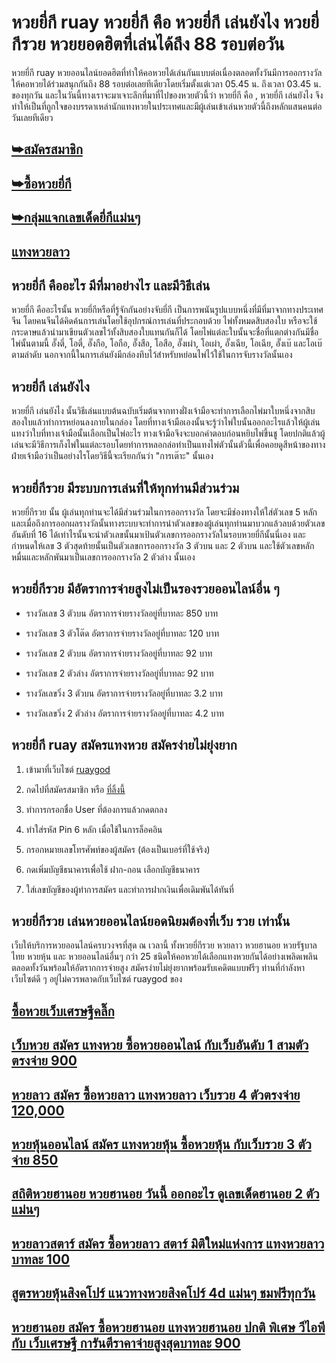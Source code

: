 # หวยยี่กี ruay หวยยี่กี คือ หวยยี่กี เล่นยังไง หวยยี่กีรวย หวยยอดฮิตที่เล่นได้ถึง 88 รอบต่อวัน

หวยยี่กี ruay หวยออนไลน์ยอดฮิตที่ทำให้คอหวยได้เล่นกันแบบต่อเนื่องตลอดทั้งวันมีการออกรางวัลให้คอหวยได้ร่วมสนุกกันถึง 88 รอบต่อเลยทีเดียวโดยเริ่มตั้งแต่เวลา 05.45 น. ถึงเวลา 03.45 น. ของทุกวัน และในวันนี้ทางเราจะมาเจาะลึกที่มาที่ไปของหวยตัวนี้ว่า หวยยี่กี คือ , หวยยี่กี เล่นยังไง จึงทำให้เป็นที่ถูกใจของบรรดาเหล่านักแทงหวยในประเทศและมีผู้เล่นเข้าเล่นหวยตัวนี้ถึงหลักแสนคนต่อวันเลยทีเดียว
 
## [➥สมัครสมาชิก](https://www.xn--289-2ll3f3ai1h5d.com/register/@win289_m01)

## [➥ซื้อหวยยี่กี](https://www.xn--289-2ll3f3ai1h5d.com/register/@win289_m01)

## [➥กลุ่มแจกเลขเด็ดยี่กีแม่นๆ](https://line.me/ti/g2/YGQ_hzE6BcCJyCj3iWqEkaPohShs3NEkX03VzQ?utm_source=invitation&utm_medium=link_copy&utm_campaign=default)
 
## [แทงหวยลาว](https://ruaygod.com/%e0%b8%ab%e0%b8%a7%e0%b8%a2%e0%b8%a5%e0%b8%b2%e0%b8%a7/)

## หวยยี่กี คืออะไร มีที่มาอย่างไร และมีวิธีเล่น

หวยยี่กี คืออะไรนั้น หวยยี่กีหรือที่รู้จักกันอย่างจับยี่กี เป็นการพนันรูปแบบหนึ่งที่มีที่มาจากทางประเทศจีน โดยคนจีนได้คิดค้นการเล่นโดยใช้อุปกรณ์การเล่นที่ประกอบด้วย ไพ่ทั้งหมดสิบสองใบ หรือจะใช้กระดาษแล้วนำมาเขียนตัวเลขไว้ทั้งสิบสองใบแทนกันก็ได้ โดยไพ่แต่ละใบนั้นจะชื่อที่แตกต่างกันมีชื่อไพ่นั้นตามนี้ อั๊งตี่, โอตี่, อั๊งกือ, โอกือ, อั๊งสือ, โอสือ, อั๊งเผ่า, โอเผ่า, อั๊งเฉีย, โอเฉีย, อั๊งเบ๊ และโอเบ๊ ตามลำดับ นอกจากนี้ในการเล่นยังมีกล่องทึบไว้สำหรับหย่อนไพ่ไว้ใช้ในการจับรางวัลนั้นเอง

## หวยยี่กี เล่นยังไง  

หวยยี่กี เล่นยังไง นั้นวิธีเล่นแบบต้นฉบับเริ่มต้นจากทางฝั่งเจ้ามือจะทำการเลือกไพ่มาใบหนึ่งจากสิบสองใบแล้วทำการหย่อนลงภายในกล่อง โดยที่ทางเจ้ามือเองนั้นจะรู้ว่าไพ่ใบนั้นออกอะไรแล้วให้ผู้เล่นแทงว่าใบที่ทางเจ้ามือนั้นเลือกเป็นไพ่อะไร ทางเจ้ามือจึงจะบอกคำตอบก่อนหยิบไพ่ขึ้นชู โดยปกติแล้วผู้เล่นจะมีวิธีการเก็งไพ่ในแต่ละรอบโดยทำการหลอกล่อทำเป็นแทงไพ่ตัวนั้นตัวนี้เพื่อคอยดูสีหน้าของทางฝ่ายเจ้ามือว่าเป็นอย่างไรโดยวิธีนี้จะเรียกกันว่า "การเต๊าะ" นั้นเอง

## หวยยี่กีรวย มีระบบการเล่นที่ให้ทุกท่านมีส่วนร่วม

หวยยี่กีรวย นั้น ผู้เล่นทุกท่านจะได้มีส่วนร่วมในการออกรางวัล โดยจะมีช่องทางให้ใส่ตัวเลข 5 หลัก และเมื่อถึงการออกผลรางวัลนั้นทางระบบจะทำการนำตัวเลขของผู้เล่นทุกท่านมาบวกแล้วลบด้วยตัวเลขอันดับที่ 16 ได้เท่าไรนั้นจะนำตัวเลขนั้นมาเป้นตัวเลขการออกรางวัลในรอบหวยยี่กีนั้นนี่เอง และกำหนดให้เลข 3 ตัวสุดท้ายนั้นเป็นตัวเลขการออกรางวัล 3 ตัวบน และ 2 ตัวบน และใช้ตัวเลขหลักหมื่นและหลักพันมาเป็นเลขการออกรางวัล 2 ตัวล่าง นั้นเอง

## หวยยี่กีรวย มีอัตราการจ่ายสูงไม่เป็นรองรวยออนไลน์อื่น ๆ

- รางวัลเลข	 3 	ตัวบน	อัตราการจ่ายรางวัลอยู่ที่บาทละ	850	บาท

- รางวัลเลข	 3 	ตัวโต๊ด	อัตราการจ่ายรางวัลอยู่ที่บาทละ	120	บาท

- รางวัลเลข	 2	ตัวบน	อัตราการจ่ายรางวัลอยู่ที่บาทละ	 92	บาท

- รางวัลเลข	 2 	ตัวล่าง	อัตราการจ่ายรางวัลอยู่ที่บาทละ	 92	บาท

- รางวัลเลขวิ่ง	 3	ตัวบน	อัตราการจ่ายรางวัลอยู่ที่บาทละ	3.2	บาท

- รางวัลเลขวิ่ง	 2	ตัวล่าง	อัตราการจ่ายรางวัลอยู่ที่บาทละ	4.2	บาท

## หวยยี่กี ruay สมัครแทงหวย สมัครง่ายไม่ยุ่งยาก

1. เข้ามาที่เว็บไซต์ [ruaygod](https://bit.ly/3zNXmoJ)

2. กดไปที่สมัครสมาชิก หรือ [ที่ลิ้งนี้ ](https://bit.ly/3tk8jLn)

3. ทำการกรอกชื่อ User ที่ต้องการแล้วกดตกลง

4. ทำใส่รหัส Pin 6 หลัก เมื่อใช้ในการล็อคอิน

5. กรอกหมายเลขโทรศัพท์ของผู้สมัคร (ต้องเป็นเบอร์ที่ใช้จริง)

6. กดเพิ่มบัญชีธนาคารเพื่อใช้ ฝาก-ถอน เลือกบัญชีธนาคาร 

7. ใส่เลขบัญชีของผู้ทำการสมัคร และทำการฝากเงินเพื่อเดิมพันได้ทันที่

## หวยยี่กีรวย เล่นหวยออนไลน์ยอดนิยมต้องที่เว็บ รวย เท่านั้น

เว็บให้บริการหวยออนไลน์ครบวงจรที่สุด ณ เวลานี้ ทั้งหวยยี่กีรวย หวยลาว หวยฮานอย หวยรัฐบาลไทย หวยหุ้น และ หวยออนไลน์อื่นๆ กว่า 25 ชนิดให้คอหวยได้เลือกแทงหวยกันได้อย่างเพลิดเพลินตลอดทั้งวันพร้อมให้อัตรากการจ่ายสูง สมัครง่ายไม่ยุ่งยากพร้อมรับเคดิตแบบฟรีๆ ท่านที่กำลังหาเว็บไซต์ดี ๆ อยู่ไม่ควรพลาดกับเว็บไซต์ ruaygod ของ

## [ซื้อหวยเว็บเศรษฐีคลิ๊ก ](https://www.xn--289-2ll3f3ai1h5d.com/register/@win289_m01)

## [เว็บหวย สมัคร แทงหวย ซื้อหวยออนไลน์ กับเว็บอันดับ 1 สามตัวตรงจ่าย 900](https://atom.io/themes/%E0%B9%80%E0%B8%A7%E0%B9%87%E0%B8%9A%E0%B8%AB%E0%B8%A7%E0%B8%A2%20%E0%B8%AA%E0%B8%A1%E0%B8%B1%E0%B8%84%E0%B8%A3%20%E0%B9%81%E0%B8%97%E0%B8%87%E0%B8%AB%E0%B8%A7%E0%B8%A2%20%E0%B8%8B%E0%B8%B7%E0%B9%89%E0%B8%AD%E0%B8%AB%E0%B8%A7%E0%B8%A2%E0%B8%AD%E0%B8%AD%E0%B8%99%E0%B9%84%E0%B8%A5%E0%B8%99%E0%B9%8C%20%E0%B8%81%E0%B8%B1%E0%B8%9A%E0%B9%80%E0%B8%A7%E0%B9%87%E0%B8%9A%E0%B8%AD%E0%B8%B1%E0%B8%99%E0%B8%94%E0%B8%B1%E0%B8%9A%201%20%E0%B8%AA%E0%B8%B2%E0%B8%A1%E0%B8%95%E0%B8%B1%E0%B8%A7%E0%B8%95%E0%B8%A3%E0%B8%87%E0%B8%88%E0%B9%88%E0%B8%B2%E0%B8%A2%20900)

## [หวยลาว สมัคร ซื้อหวยลาว แทงหวยลาว เว็บรวย 4 ตัวตรงจ่าย 120,000](https://atom.io/themes/%E0%B8%AB%E0%B8%A7%E0%B8%A2%E0%B8%A5%E0%B8%B2%E0%B8%A7%20%E0%B8%AA%E0%B8%A1%E0%B8%B1%E0%B8%84%E0%B8%A3%20%E0%B8%8B%E0%B8%B7%E0%B9%89%E0%B8%AD%E0%B8%AB%E0%B8%A7%E0%B8%A2%E0%B8%A5%E0%B8%B2%E0%B8%A7%20%E0%B9%81%E0%B8%97%E0%B8%87%E0%B8%AB%E0%B8%A7%E0%B8%A2%E0%B8%A5%E0%B8%B2%E0%B8%A7%20%E0%B9%80%E0%B8%A7%E0%B9%87%E0%B8%9A%E0%B8%A3%E0%B8%A7%E0%B8%A2%204%20%E0%B8%95%E0%B8%B1%E0%B8%A7%E0%B8%95%E0%B8%A3%E0%B8%87%E0%B8%88%E0%B9%88%E0%B8%B2%E0%B8%A2%20120,000)

## [หวยหุ้นออนไลน์ สมัคร แทงหวยหุ้น ซื้อหวยหุ้น กับเว็บรวย 3 ตัวจ่าย 850](https://atom.io/packages/%E0%B8%AB%E0%B8%A7%E0%B8%A2%E0%B8%AB%E0%B8%B8%E0%B9%89%E0%B8%99%E0%B8%AD%E0%B8%AD%E0%B8%99%E0%B9%84%E0%B8%A5%E0%B8%99%E0%B9%8C%20%E0%B8%AA%E0%B8%A1%E0%B8%B1%E0%B8%84%E0%B8%A3%20%E0%B9%81%E0%B8%97%E0%B8%87%E0%B8%AB%E0%B8%A7%E0%B8%A2%E0%B8%AB%E0%B8%B8%E0%B9%89%E0%B8%99%20%E0%B8%8B%E0%B8%B7%E0%B9%89%E0%B8%AD%E0%B8%AB%E0%B8%A7%E0%B8%A2%E0%B8%AB%E0%B8%B8%E0%B9%89%E0%B8%99%20%E0%B8%81%E0%B8%B1%E0%B8%9A%E0%B9%80%E0%B8%A7%E0%B9%87%E0%B8%9A%E0%B8%A3%E0%B8%A7%E0%B8%A2%203%20%E0%B8%95%E0%B8%B1%E0%B8%A7%E0%B8%88%E0%B9%88%E0%B8%B2%E0%B8%A2%20850)

## [สถิติหวยฮานอย หวยฮานอย วันนี้ ออกอะไร ดูเลขเด็ดฮานอย 2 ตัวแม่นๆ ](https://atom.io/packages/%E0%B8%AA%E0%B8%96%E0%B8%B4%E0%B8%95%E0%B8%B4%E0%B8%AB%E0%B8%A7%E0%B8%A2%E0%B8%AE%E0%B8%B2%E0%B8%99%E0%B8%AD%E0%B8%A2%20%E0%B8%AB%E0%B8%A7%E0%B8%A2%E0%B8%AE%E0%B8%B2%E0%B8%99%E0%B8%AD%E0%B8%A2%20%E0%B8%A7%E0%B8%B1%E0%B8%99%E0%B8%99%E0%B8%B5%E0%B9%89%20%E0%B8%AD%E0%B8%AD%E0%B8%81%E0%B8%AD%E0%B8%B0%E0%B9%84%E0%B8%A3%20%E0%B8%94%E0%B8%B9%E0%B9%80%E0%B8%A5%E0%B8%82%E0%B9%80%E0%B8%94%E0%B9%87%E0%B8%94%E0%B8%AE%E0%B8%B2%E0%B8%99%E0%B8%AD%E0%B8%A2%202%20%E0%B8%95%E0%B8%B1%E0%B8%A7%E0%B9%81%E0%B8%A1%E0%B9%88%E0%B8%99%E0%B9%86)

## [หวยลาวสตาร์ สมัคร ซื้อหวยลาว สตาร์ มิติใหม่แห่งการ แทงหวยลาว บาทละ 100 ](https://atom.io/packages/%E0%B8%AB%E0%B8%A7%E0%B8%A2%E0%B8%A5%E0%B8%B2%E0%B8%A7%E0%B8%AA%E0%B8%95%E0%B8%B2%E0%B8%A3%E0%B9%8C%20%E0%B8%AA%E0%B8%A1%E0%B8%B1%E0%B8%84%E0%B8%A3%20%E0%B8%8B%E0%B8%B7%E0%B9%89%E0%B8%AD%E0%B8%AB%E0%B8%A7%E0%B8%A2%E0%B8%A5%E0%B8%B2%E0%B8%A7%20%E0%B8%AA%E0%B8%95%E0%B8%B2%E0%B8%A3%E0%B9%8C%20%E0%B8%A1%E0%B8%B4%E0%B8%95%E0%B8%B4%E0%B9%83%E0%B8%AB%E0%B8%A1%E0%B9%88%E0%B9%81%E0%B8%AB%E0%B9%88%E0%B8%87%E0%B8%81%E0%B8%B2%E0%B8%A3%20%E0%B9%81%E0%B8%97%E0%B8%87%E0%B8%AB%E0%B8%A7%E0%B8%A2%E0%B8%A5%E0%B8%B2%E0%B8%A7%20%E0%B8%9A%E0%B8%B2%E0%B8%97%E0%B8%A5%E0%B8%B0%20100)

## [สูตรหวยหุ้นสิงคโปร์ แนวทางหวยสิงคโปร์ 4d แม่นๆ ชมฟรีทุกวัน ](https://atom.io/packages/%E0%B8%AA%E0%B8%B9%E0%B8%95%E0%B8%A3%E0%B8%AB%E0%B8%A7%E0%B8%A2%E0%B8%AB%E0%B8%B8%E0%B9%89%E0%B8%99%E0%B8%AA%E0%B8%B4%E0%B8%87%E0%B8%84%E0%B9%82%E0%B8%9B%E0%B8%A3%E0%B9%8C%20%E0%B9%81%E0%B8%99%E0%B8%A7%E0%B8%97%E0%B8%B2%E0%B8%87%E0%B8%AB%E0%B8%A7%E0%B8%A2%E0%B8%AA%E0%B8%B4%E0%B8%87%E0%B8%84%E0%B9%82%E0%B8%9B%E0%B8%A3%E0%B9%8C%204d%20%E0%B9%81%E0%B8%A1%E0%B9%88%E0%B8%99%E0%B9%86%20%E0%B8%8A%E0%B8%A1%E0%B8%9F%E0%B8%A3%E0%B8%B5%E0%B8%97%E0%B8%B8%E0%B8%81%E0%B8%A7%E0%B8%B1%E0%B8%99)

## [หวยฮานอย สมัคร ซื้อหวยฮานอย แทงหวยฮานอย ปกติ พิเศษ วีไอพี กับ เว็บเศรษฐี การันตีราคาจ่ายสูงสุดบาทละ 900](https://atom.io/themes/%E0%B8%AB%E0%B8%A7%E0%B8%A2%E0%B8%AE%E0%B8%B2%E0%B8%99%E0%B8%AD%E0%B8%A2%20%E0%B8%AA%E0%B8%A1%E0%B8%B1%E0%B8%84%E0%B8%A3%20%E0%B8%8B%E0%B8%B7%E0%B9%89%E0%B8%AD%E0%B8%AB%E0%B8%A7%E0%B8%A2%E0%B8%AE%E0%B8%B2%E0%B8%99%E0%B8%AD%E0%B8%A2%20%E0%B9%81%E0%B8%97%E0%B8%87%E0%B8%AB%E0%B8%A7%E0%B8%A2%E0%B8%AE%E0%B8%B2%E0%B8%99%E0%B8%AD%E0%B8%A2%20%E0%B8%9B%E0%B8%81%E0%B8%95%E0%B8%B4%20%E0%B8%9E%E0%B8%B4%E0%B9%80%E0%B8%A8%E0%B8%A9%20%E0%B8%A7%E0%B8%B5%E0%B9%84%E0%B8%AD%E0%B8%9E%E0%B8%B5%20%E0%B8%81%E0%B8%B1%E0%B8%9A%20%E0%B9%80%E0%B8%A7%E0%B9%87%E0%B8%9A%E0%B9%80%E0%B8%A8%E0%B8%A3%E0%B8%A9%E0%B8%90%E0%B8%B5%20%E0%B8%81%E0%B8%B2%E0%B8%A3%E0%B8%B1%E0%B8%99%E0%B8%95%E0%B8%B5%E0%B8%A3%E0%B8%B2%E0%B8%84%E0%B8%B2%E0%B8%88%E0%B9%88%E0%B8%B2%E0%B8%A2%E0%B8%AA%E0%B8%B9%E0%B8%87%E0%B8%AA%E0%B8%B8%E0%B8%94%E0%B8%9A%E0%B8%B2%E0%B8%97%E0%B8%A5%E0%B8%B0%20900)